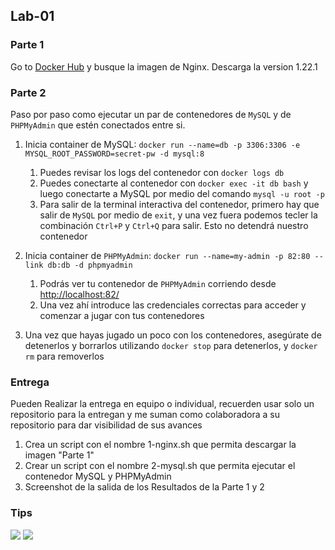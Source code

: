 ## Lab-01

### Parte 1

Go to [Docker Hub](https://hub.docker.com/) y busque la imagen de Nginx. Descarga la version 1.22.1

### Parte 2

Paso por paso como ejecutar un par de contenedores de `MySQL` y de `PHPMyAdmin` que estén conectados entre si.

1. Inicia container de MySQL: `docker run --name=db -p 3306:3306 -e MYSQL_ROOT_PASSWORD=secret-pw -d mysql:8`
   1. Puedes revisar los logs del contenedor con `docker logs db`
   2. Puedes conectarte al contenedor con `docker exec -it db bash` y luego conectarte a MySQL por medio del comando `mysql -u root -p`
   3. Para salir de la terminal interactiva del contenedor, primero hay que salir de `MySQL` por medio de `exit`, y una vez fuera podemos tecler la combinación `Ctrl+P` y `Ctrl+Q` para salir. Esto no detendrá nuestro contenedor

2. Inicia container de `PHPMyAdmin`: `docker run --name=my-admin -p 82:80 --link db:db -d phpmyadmin`
   1. Podrás ver tu contenedor de `PHPMyAdmin` corriendo desde <http://localhost:82/>
   2. Una vez ahí introduce las credenciales correctas para acceder y comenzar a jugar con tus contenedores

3. Una vez que hayas jugado un poco con los contenedores, asegúrate de detenerlos y borrarlos utilizando `docker stop` para detenerlos, y `docker rm` para removerlos

### Entrega

Pueden Realizar la entrega en equipo o individual, recuerden usar solo un repositorio para la entregan y me suman como colaboradora a su repositorio para dar visibilidad de sus avances

1. Crea un script con el nombre 1-nginx.sh que permita descargar la imagen "Parte 1"
2. Crear un script con el nombre 2-mysql.sh que permita ejecutar el contenedor MySQL y PHPMyAdmin
3. Screenshot de la salida de los Resultados de la Parte 1 y 2


### Tips

![](assets/1.png)
![](assets/2.png)
